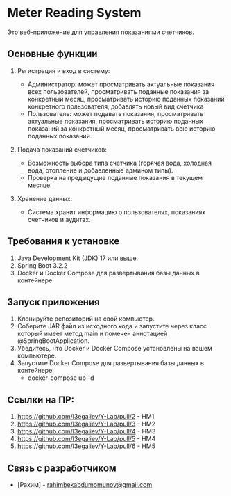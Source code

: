 # Meter Reading System

Это веб-приложение для управления показаниями счетчиков.

## Основные функции

1. Регистрация и вход в систему:
   - Администратор: может просматривать актуальные показания всех пользователей, просматривать поданные показания за конкретный месяц, просматривать историю поданных показаний конкретного пользователя, добавлять новый вид счетчика
   - Пользователь: может подавать показания, просматривать актуальные показания, просматривать историю поданных показаний за конкретный месяц, просматривать всю историю поданных показаний.

2. Подача показаний счетчиков:
   - Возможность выбора типа счетчика (горячая вода, холодная вода, отопление и добавленные админом типы).
   - Проверка на предыдущие поданные показания в текущем месяце.

3. Хранение данных:
   - Система хранит информацию о пользователях, показаниях счетчиков и аудитах.

## Требования к установке

1. Java Development Kit (JDK) 17 или выше.
2. Spring Boot 3.2.2
3. Docker и Docker Compose для развертывания базы данных в контейнере.

## Запуск приложения

1. Клонируйте репозиторий на свой компьютер.
2. Соберите JAR файл из исходного кода и запустите через класс который имеет метод main и помечен аннотацией @SpringBootApplication.
3. Убедитесь, что Docker и Docker Compose установлены на вашем компьютере.
4. Запустите Docker Compose для развертывания базы данных в контейнере:
   - docker-compose up -d

## Ссылки на ПР:
1. https://github.com/l3egaliev/Y-Lab/pull/2 - HM1
2. https://github.com/l3egaliev/Y-Lab/pull/3 - HM2
3. https://github.com/l3egaliev/Y-Lab/pull/4 - HM3
4. https://github.com/l3egaliev/Y-Lab/pull/5 - HM4
5. https://github.com/l3egaliev/Y-Lab/pull/6 - HM5
## Связь с разработчиком

- [Рахим] - rahimbekabdumomunov@gmail.com
